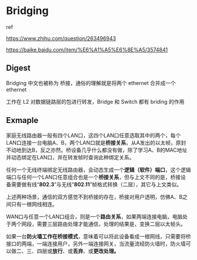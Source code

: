 # Bridging

ref

https://www.zhihu.com/question/263496943

https://baike.baidu.com/item/%E6%A1%A5%E6%8E%A5/3574841

## Digest

Bridging 中文也被称为 桥接，通俗的理解就是将两个 ethernet 合并成一个 ethernet

工作在 L2 对数据链路层的包进行转发，Bridge 和 Switch 都有 briding 的作用

## Exmaple

家庭无线路由器一般有四个LAN口，这四个LAN口任意选取其中的两个，每个LAN口连接一台电脑A、B，两个LAN口就是**桥接关系**，从A发出的以太帧，原封不动地到达B，反之亦然。桥设备几乎什么都没有做，除了学习A、B的MAC地址并动态绑定在LAN口，并在转发帧时查询此种绑定关系。

任何一个无线终端绑定无线路由器，会动态生成一个**逻辑（软件）端口**，这个逻辑端口与任何一个LAN口任意组合也是一个**桥接关系**，但与上文不同的是，桥接设备需要做有线“**802.3**”与无线“**802.11**”帧格式转换（二层），其它与上文类似。

上述两种场景，通信的双方感觉不到桥接的存在，桥接对用户透明，仿佛A、B之间只有一根网线相连。

WAN口与任意一个LAN口组合，则是一个**路由关系**，如果两端连接电脑，电脑处于两个网段，需要三层路由处理才能通信，处理的结果是，变换二层以太帧头。

如果一台**防火墙工作在桥接模式**，意味着可以将此设备看成一根网线，只需要将桥接口的两端，一端连接用户，另外一端连接网关，当流量流经防火墙时，防火墙可以做二、三、四层或**放行**、或**丢弃**、或**更改处理。**